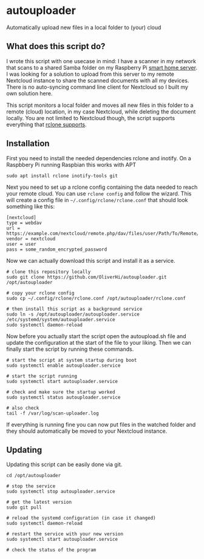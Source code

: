 # autouploader
Automatically upload new files in a local folder to (your) cloud

## What does this script do?
I wrote this script with one usecase in mind: I have a scanner in my network that scans to a shared Samba folder on my Raspberry Pi [smart home server](https://github.com/OliverHi/smarthomeserver). I was looking for a solution to upload from this server to my remote Nextcloud instance to share the scanned documents with all my devices. There is no auto-syncing command line client for Nextcloud so I built my own solution here.

This script monitors a local folder and moves all new files in this folder to a remote (cloud) location, in my case Nextcloud, while deleting the document locally. You are not limited to Nextcloud though, the script supports everything that [rclone supports](https://rclone.org/docs/).

## Installation
First you need to install the needed dependencies rclone and inotify. On a Raspbbery Pi running Raspbian this works with APT
```
sudo apt install rclone inotify-tools git
```

Next you need to set up a rclone config containing the data needed to reach your remote cloud. You can use `rclone config` and follow the wizard. This will create a config file in `~/.config/rclone/rclone.conf` that should look something like this:

```
[nextcloud]
type = webdav
url = https://example.com/nextcloud/remote.php/dav/files/user/Path/To/Remote/Folder
vendor = nextcloud
user = user
pass = some_random_encrypted_password
```

Now we can actually download this script and install it as a service.
```
# clone this repository locally
sudo git clone https://github.com/OliverHi/autouploader.git /opt/autouploader

# copy your rclone config
sudo cp ~/.config/rclone/rclone.conf /opt/autouploader/rclone.conf

# then install this script as a background service
sudo ln -s /opt/autouploader/autouploader.service /etc/systemd/system/autouploader.service
sudo systemctl daemon-reload
```

Now before you actually start the script open the autoupload.sh file and update the configuration at the start of the file to your liking. Then we can finally start the script by running these commands.
```
# start the script at system startup during boot
sudo systemctl enable autouploader.service

# start the script running
sudo systemctl start autouploader.service

# check and make sure the startup worked
sudo systemctl status autouploader.service

# also check
tail -f /var/log/scan-uploader.log
```

If everything is running fine you can now put files in the watched folder and they should automatically be moved to your Nextcloud instance.

## Updating
Updating this script can be easily done via git.

```
cd /opt/autouploader

# stop the service
sudo systemctl stop autouploader.service

# get the latest version
sudo git pull

# reload the systemd configuration (in case it changed)
sudo systemctl daemon-reload

# restart the service with your new version
sudo systemctl start autouploader.service

# check the status of the program
```